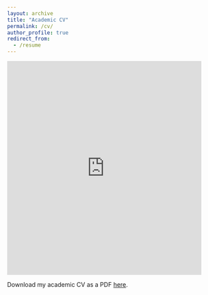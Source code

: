 ```yaml
---
layout: archive
title: "Academic CV"
permalink: /cv/
author_profile: true
redirect_from:
  - /resume
---
```


<iframe src="https://docs.google.com/gview?url=https://hikaruyamagishi.github.io/files/yamagishi_cv.pdf&embedded=true" style="width:90%; height:500px;" frameborder="0"></iframe>


Download my academic CV as a PDF [here](/files/yamagishi_cv.pdf).